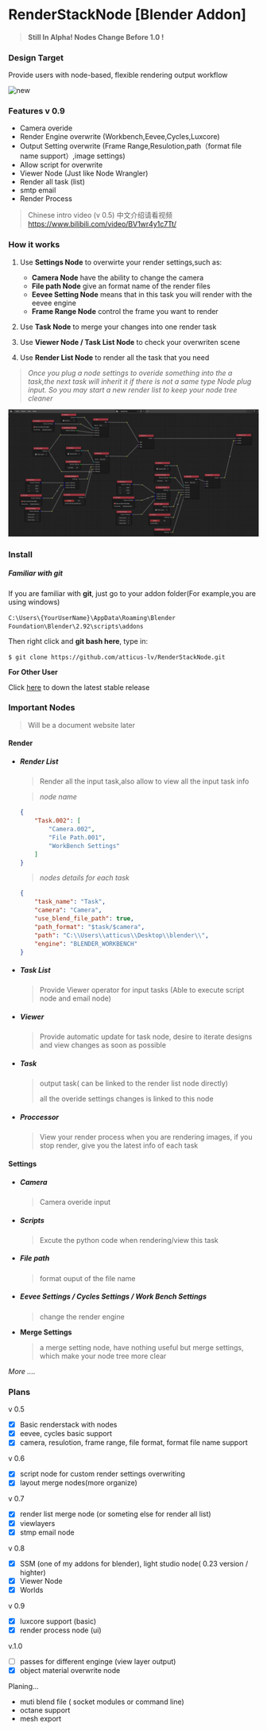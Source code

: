 

# RenderStackNode [Blender Addon]

> #### Still In Alpha! Nodes Change Before 1.0 !

### **Design Target**

Provide users with node-based, flexible rendering output workflow

![new](img/new.gif)



### Features v 0.9

+ Camera overide
+ Render Engine overwrite (Workbench,Eevee,Cycles,Luxcore)
+ Output Setting overwrite (Frame Range,Resulotion,path（format file name support）,image settings)
+ Allow script for overwrite 
+ Viewer Node (Just like Node Wrangler)
+ Render all task (list)
+ smtp email 
+ Render Process

> Chinese intro video (v 0.5) 中文介绍请看视频 https://www.bilibili.com/video/BV1wr4y1c7Tt/



### How it works

1. Use **Settings Node** to overwirte your render settings,such as:

	+ **Camera Node** have the ability to change the camera
	+ **File path Node** give an format name of the render files
	+ **Eevee Setting Node** means that in this task you will render with the eevee engine
	+ **Frame Range Node** control the frame you want to render

2. Use **Task Node** to merge your changes into one render task

3. Use **Viewer Node / Task List Node** to check your overwriten scene

4. Use **Render List Node** to render all the task that you need

> *Once you plug a node settings to overide something into the a task,the next task will inherit it if there is not a same type Node plug input. So you may start a new render list to keep your node tree cleaner*

![image-20201204110858390](./img/image-20201204110858390.png)



### Install

##### Familiar with **git**

If you are familiar with **git**, just go to your addon folder(For example,you are using windows)

`C:\Users\{YourUserName}\AppData\Roaming\Blender Foundation\Blender\2.92\scripts\addons`

Then right click and **git bash here**, type in:

`$ git clone https://github.com/atticus-lv/RenderStackNode.git`

**For Other User**

Click [here](https://github.com/atticus-lv/RenderStackNode/releases/latest) to down the latest stable release



### Important Nodes

> Will be a document website later

#### Render 

+ ##### Render List

	> Render all the input task,also allow to view all the input task info
	
	> *node name*
	
	```json
	{
	    "Task.002": [
	        "Camera.002",
	        "File Path.001",
	        "WorkBench Settings"
	    ]
	}
	```
	> *nodes details for each task*
	
	```json
	{
	    "task_name": "Task",
	    "camera": "Camera",
	    "use_blend_file_path": true,
	    "path_format": "$task/$camera",
	    "path": "C:\\Users\\atticus\\Desktop\\blender\\",
	    "engine": "BLENDER_WORKBENCH"
	}
	```
	
	
	
+ ##### Task List

    > Provide Viewer operator for input tasks (Able to execute script node and email node)

+ ##### Viewer

    > Provide automatic update for task node, desire to iterate designs and view changes as soon as possible

+ ##### Task

    > output task( can be linked to the render list node directly)
    >
    > all the overide settings changes is linked to this node 
    
+ ##### Proccessor

    > View your render process when you are rendering images, if you stop render, give you the latest info of each task

    

#### Settings 

+ ##### Camera 

	> Camera overide input
	
+ ##### Scripts

    > Excute the python code when rendering/view this task

+ ##### File path

    > format ouput of the file name 
    
+ ##### Eevee Settings / Cycles Settings / Work Bench Settings

    >  change the render engine 
    
+ **Merge Settings**
  
  > a merge setting node, have nothing useful but merge settings, which make your node tree more clear

*More ....*



### Plans

v 0.5

+ [x]  Basic renderstack with nodes 
+ [x]  eevee, cycles basic support 
+ [x]  camera, resulotion, frame range, file format, format file name support

v 0.6

+ [x]  script node for custom render settings overwriting
+ [x]  layout merge nodes(more organize)

v 0.7
+ [x]  render list merge node (or someting else for render all list)
+ [x]  viewlayers 
+ [x]  stmp email node 

v 0.8
+ [x] SSM (one of my addons for blender), light studio node( 0.23 version / highter)
+ [x] Viewer Node
+ [x] Worlds

v 0.9

+ [x] luxcore support (basic)
+ [x] render process node (ui)

v.1.0

+ [ ]  passes for different enginge (view layer output)
+ [x]  object material overwrite node

Planing... 

+ muti blend file ( socket modules or command line)
+ octane support
+ mesh export



